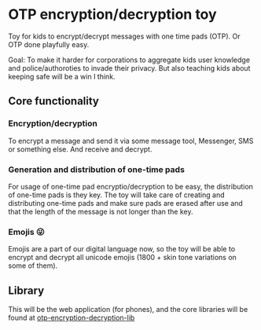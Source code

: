 # OTP encryption/decryption toy
Toy for kids to encrypt/decrypt messages with one time pads (OTP). Or OTP done playfully easy.

Goal: To make it harder for corporations to aggregate kids user knowledge and police/authoroties to invade their privacy. But also teaching kids about keeping safe will be a win I think.

## Core functionality

### Encryption/decryption
To encrypt a message and send it via some message tool, Messenger, SMS or something else. And receive and decrypt.

### Generation and distribution of one-time pads
For usage of one-time pad encryptio/decryption to be easy, the distribution of one-time pads is they key. The toy will take care of creating and distributing one-time pads and make sure pads are erased after use and that the length of the message is not longer than the key.

### Emojis 😜
Emojis are a part of our digital language now, so the toy will be able to encrypt and decrypt all unicode emojis (1800 + skin tone variations on some of them).

## Library
This will be the web application (for phones), and the core libraries will be found at [otp-encryption-decryption-lib](https://github.com/eklem/otp-encryption-decryption-lib)
